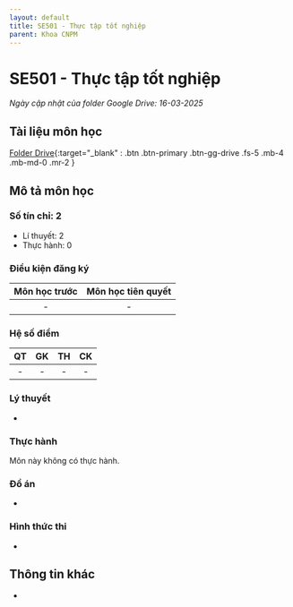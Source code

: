 ```yaml
---
layout: default
title: SE501 - Thực tập tốt nghiệp
parent: Khoa CNPM
---
```


# SE501 - Thực tập tốt nghiệp

*Ngày cập nhật của folder Google Drive: 16-03-2025*
## Tài liệu môn học 
[Folder Drive](https://drive.google.com/drive/folders/1DALAB95GDtuCCO_B_TG8bnxChpxORPAV){:target="_blank" : .btn .btn-primary .btn-gg-drive .fs-5 .mb-4 .mb-md-0 .mr-2 }

## Mô tả môn học

### Số tín chỉ: 2
- Lí thuyết: 2
- Thực hành: 0

### Điều kiện đăng ký

| Môn học trước | Môn học tiên quyết  |  
|------|-----|  
| <center> - </center> | <center>-</center>|  

### Hệ số điểm

| QT | GK | TH | CK |  
|------|-----|-----|-----|  
| <center>-</center> | <center>-</center> | <center>-</center> | <center>-</center> |  

### Lý thuyết
-
### Thực hành

Môn này không có thực hành.

### Đồ án
-
### Hình thức thi
-
## Thông tin khác
-